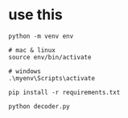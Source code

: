 # use this

<!-- create an env inside your directory to avoid conficts -->

```shell
python -m venv env
```

```shell
# mac & linux
source env/bin/activate

# windows
.\myenv\Scripts\activate
```

```shell
pip install -r requirements.txt
```

```shell
python decoder.py
```
